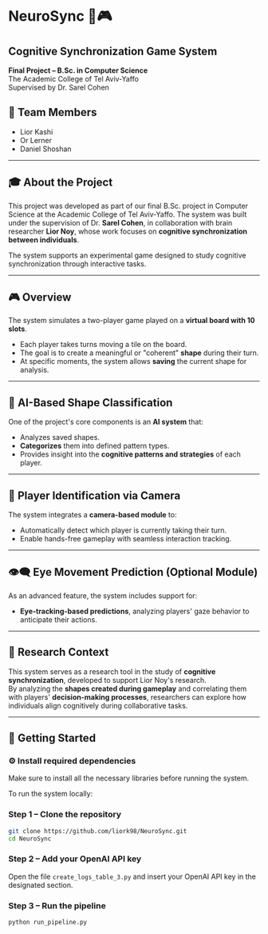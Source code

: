 # NeuroSync 🧠🎮
## Cognitive Synchronization Game System   
**Final Project – B.Sc. in Computer Science**  
The Academic College of Tel Aviv-Yaffo  
Supervised by Dr. Sarel Cohen  

## 👥 Team Members
- Lior Kashi  
- Or Lerner  
- Daniel Shoshan  

---

## 🎓 About the Project

This project was developed as part of our final B.Sc. project in Computer Science at the Academic College of Tel Aviv-Yaffo. The system was built under the supervision of Dr. **Sarel Cohen**, in collaboration with brain researcher **Lior Noy**, whose work focuses on **cognitive synchronization between individuals**.

The system supports an experimental game designed to study cognitive synchronization through interactive tasks.

---

## 🎮 Overview

The system simulates a two-player game played on a **virtual board with 10 slots**.

- Each player takes turns moving a tile on the board.
- The goal is to create a meaningful or "coherent" **shape** during their turn.
- At specific moments, the system allows **saving** the current shape for analysis.

---

## 🤖 AI-Based Shape Classification

One of the project's core components is an **AI system** that:

- Analyzes saved shapes.
- **Categorizes** them into defined pattern types.
- Provides insight into the **cognitive patterns and strategies** of each player.

---

## 🎥 Player Identification via Camera

The system integrates a **camera-based module** to:

- Automatically detect which player is currently taking their turn.
- Enable hands-free gameplay with seamless interaction tracking.

---

## 👁️‍🗨️ Eye Movement Prediction (Optional Module)

As an advanced feature, the system includes support for:

- **Eye-tracking-based predictions**, analyzing players' gaze behavior to anticipate their actions.

---

## 🧪 Research Context

This system serves as a research tool in the study of **cognitive synchronization**, developed to support Lior Noy's research.  
By analyzing the **shapes created during gameplay** and correlating them with players' **decision-making processes**, researchers can explore how individuals align cognitively during collaborative tasks.

---

## 🚀 Getting Started

### ⚙️ Install required dependencies
Make sure to install all the necessary libraries before running the system.

To run the system locally:

### Step 1 – Clone the repository
```bash
git clone https://github.com/liork98/NeuroSync.git
cd NeuroSync
```

### Step 2 – Add your OpenAI API key
Open the file `create_logs_table_3.py` and insert your OpenAI API key in the designated section.

### Step 3 – Run the pipeline
```bash
python run_pipeline.py
```

